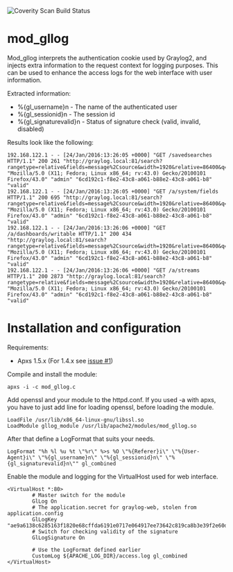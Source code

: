 ![Coverity Scan Build Status](https://scan.coverity.com/projects/7722/badge.svg)

# mod_gllog

Mod_gllog interprets the authentication cookie used by Graylog2, and injects extra information to the request context for logging purposes. This can be used to enhance the access logs for the web interface with user information.

Extracted information:
* %{gl_username}n   - The name of the authenticated user
* %{gl_sessionid}n  - The session id
* %{gl_signaturevalid}n - Status of signature check (valid, invalid, disabled)

Results look like the following:

```
192.168.122.1 - - [24/Jan/2016:13:26:05 +0000] "GET /savedsearches HTTP/1.1" 200 261 "http://graylog.local:81/search?rangetype=relative&fields=message%2Csource&width=1920&relative=86400&q=" "Mozilla/5.0 (X11; Fedora; Linux x86_64; rv:43.0) Gecko/20100101 Firefox/43.0" "admin" "6cd192c1-f8e2-43c8-a061-b88e2-43c8-a061-b8" "valid"
192.168.122.1 - - [24/Jan/2016:13:26:05 +0000] "GET /a/system/fields HTTP/1.1" 200 695 "http://graylog.local:81/search?rangetype=relative&fields=message%2Csource&width=1920&relative=86400&q=" "Mozilla/5.0 (X11; Fedora; Linux x86_64; rv:43.0) Gecko/20100101 Firefox/43.0" "admin" "6cd192c1-f8e2-43c8-a061-b88e2-43c8-a061-b8" "valid"
192.168.122.1 - - [24/Jan/2016:13:26:06 +0000] "GET /a/dashboards/writable HTTP/1.1" 200 434 "http://graylog.local:81/search?rangetype=relative&fields=message%2Csource&width=1920&relative=86400&q=" "Mozilla/5.0 (X11; Fedora; Linux x86_64; rv:43.0) Gecko/20100101 Firefox/43.0" "admin" "6cd192c1-f8e2-43c8-a061-b88e2-43c8-a061-b8" "valid"
192.168.122.1 - - [24/Jan/2016:13:26:06 +0000] "GET /a/streams HTTP/1.1" 200 2873 "http://graylog.local:81/search?rangetype=relative&fields=message%2Csource&width=1920&relative=86400&q=" "Mozilla/5.0 (X11; Fedora; Linux x86_64; rv:43.0) Gecko/20100101 Firefox/43.0" "admin" "6cd192c1-f8e2-43c8-a061-b88e2-43c8-a061-b8" "valid"
```

# Installation and configuration

Requirements:
* Apxs 1.5.x (For 1.4.x see [issue #1](https://github.com/mikkolehtisalo/mod_gllog/issues/1))

Compile and install the module:

```
apxs -i -c mod_gllog.c 
```

Add openssl and your module to the httpd.conf. If you used -a with apxs, you have to just add line for loading openssl, before loading the module.

```
LoadFile /usr/lib/x86_64-linux-gnu/libssl.so
LoadModule gllog_module /usr/lib/apache2/modules/mod_gllog.so
```

After that define a LogFormat that suits your needs.

```
LogFormat "%h %l %u %t \"%r\" %>s %O \"%{Referer}i\" \"%{User-Agent}i\" \"%{gl_username}n\" \"%{gl_sessionid}n\" \"%{gl_signaturevalid}n\"" gl_combined
```

Enable the module and logging for the VirtualHost used for web interface.

```
<VirtualHost *:80>
		# Master switch for the module
		GlLog On
		# The application.secret for graylog-web, stolen from application.config
		GlLogKey "ae9a6138c6285163f1820e68cffda6191e0717e064917ee73642c819ca8b3e39f2e60d847f2a9f585ac53479f45365cb40cbaa7d1b102b8e5181704d695dedca"
		# Switch for checking validity of the signature
		GlLogSignature On
		
		# Use the LogFormat defined earlier
        CustomLog ${APACHE_LOG_DIR}/access.log gl_combined
</VirtualHost>

```
